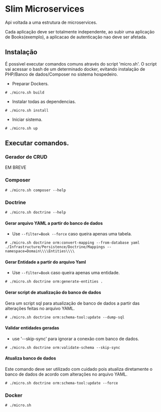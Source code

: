 # Slim Microservices

Api voltada a uma estrutura de microservices. 

Cada aplicação deve ser totalmente independente, ao subir uma aplicação de Books(exemplo), a aplicacao de autenticação nao deve ser afetada.

## Instalação

É possivel executar comandos comuns através do script 'micro.sh'. O script vai acessar o bash de um determinado docker, evitando instalação de PHP/Banco de dados/Composer no sistema hospedeiro.

- Preparar Dockers.

```
# ./micro.sh build
```

- Instalar todas as dependencias.

```
# ./micro.sh install
```

- Iniciar sistema.

```
# ./micro.sh up
```

## Executar comandos.
### Gerador de CRUD
EM BREVE

### Composer

```
# ./micro.sh composer --help
```

### Doctrine

```
# ./micro.sh doctrine --help
```
#### Gerar arquivo YAML a partir do banco de dados
* Use `--filter=Book --force` caso queira apenas uma tabela.

```
# ./micro.sh doctrine orm:convert-mapping --from-database yaml ./Infrastructure/Persistence/Doctrine/Mappings --namespace=Domain\\\\Entities\\\\
```

#### Gerar Entidade a partir do arquivo Yaml
* Use `--filter=Book` caso queira apenas uma entidade.

```
# ./micro.sh doctrine orm:generate-entities .
```

#### Gerar script de atualização do banco de dados
Gera um script sql para atualização de banco de dados a partir das alterações feitas no arquivo YAML.

```
# ./micro.sh doctrine orm:schema-tool:update --dump-sql
```
#### Validar entidades geradas
* use '--skip-sync' para ignorar a conexão com banco de dados.

```
# ./micro.sh doctrine orm:validate-schema --skip-sync
```


#### Atualiza banco de dados
Este comando deve ser utilizado com cuidado pois atualiza diretamente o banco de dados de acordo com alterações no arquivo YAML.

```
# ./micro.sh doctrine orm:schema-tool:update --force
```

### Docker

```
# ./micro.sh
```
 
